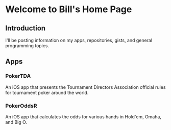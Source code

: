# Welcome to Bill's Home Page

## Introduction
I'll be posting information on my apps, repositories, gists, and general programming topics.

## Apps

### PokerTDA

An iOS app that presents the Tournament Directors Association official rules for tournament poker around the world. 

### PokerOddsR

An iOS app that calculates the odds for various hands in Hold'em, Omaha, and Big O.